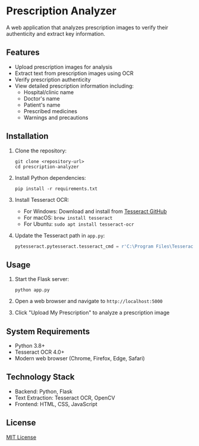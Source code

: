 # Prescription Analyzer

A web application that analyzes prescription images to verify their authenticity and extract key information.

## Features

- Upload prescription images for analysis
- Extract text from prescription images using OCR
- Verify prescription authenticity 
- View detailed prescription information including:
  - Hospital/clinic name
  - Doctor's name
  - Patient's name
  - Prescribed medicines
  - Warnings and precautions

## Installation

1. Clone the repository:
   ```
   git clone <repository-url>
   cd prescription-analyzer
   ```

2. Install Python dependencies:
   ```
   pip install -r requirements.txt
   ```

3. Install Tesseract OCR:
   - For Windows: Download and install from [Tesseract GitHub](https://github.com/UB-Mannheim/tesseract/wiki)
   - For macOS: `brew install tesseract`
   - For Ubuntu: `sudo apt install tesseract-ocr`

4. Update the Tesseract path in `app.py`:
   ```python
   pytesseract.pytesseract.tesseract_cmd = r'C:\Program Files\Tesseract-OCR\tesseract.exe'  # Adjust this path
   ```

## Usage

1. Start the Flask server:
   ```
   python app.py
   ```

2. Open a web browser and navigate to `http://localhost:5000`

3. Click "Upload My Prescription" to analyze a prescription image

## System Requirements

- Python 3.8+
- Tesseract OCR 4.0+
- Modern web browser (Chrome, Firefox, Edge, Safari)

## Technology Stack

- Backend: Python, Flask
- Text Extraction: Tesseract OCR, OpenCV
- Frontend: HTML, CSS, JavaScript

## License

[MIT License](LICENSE)
